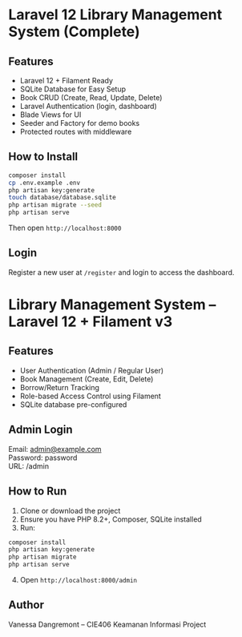 # Laravel 12 Library Management System (Complete)

##  Features
- Laravel 12 + Filament Ready
- SQLite Database for Easy Setup
- Book CRUD (Create, Read, Update, Delete)
- Laravel Authentication (login, dashboard)
- Blade Views for UI
- Seeder and Factory for demo books
- Protected routes with middleware

##  How to Install

```bash
composer install
cp .env.example .env
php artisan key:generate
touch database/database.sqlite
php artisan migrate --seed
php artisan serve
```

Then open `http://localhost:8000`

##  Login
Register a new user at `/register` and login to access the dashboard.
# Library Management System – Laravel 12 + Filament v3

## Features
- User Authentication (Admin / Regular User)
- Book Management (Create, Edit, Delete)
- Borrow/Return Tracking
- Role-based Access Control using Filament
- SQLite database pre-configured

## Admin Login
Email: admin@example.com  
Password: password  
URL: /admin

## How to Run
1. Clone or download the project
2. Ensure you have PHP 8.2+, Composer, SQLite installed
3. Run:
```bash
composer install
php artisan key:generate
php artisan migrate
php artisan serve
```
4. Open `http://localhost:8000/admin`

## Author
Vanessa Dangremont – CIE406 Keamanan Informasi Project
